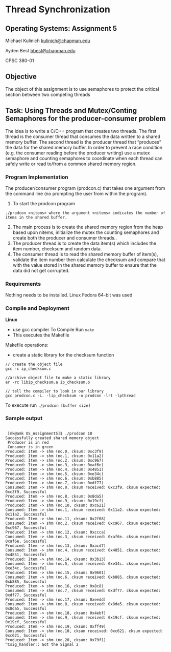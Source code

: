 # Thread Synchronization
## Operating Systems: Assignment 5
Michael Kulinich
kulinich@chapman.edu

Ayden Best
bbest@chapman.edu

CPSC 380-01
## Objective 
The object of this assignment is to use semaphores to protect the critical section between two competing threads

## Task: Using Threads and Mutex/Conting Semaphores for the producer-consumer problem
The idea is to write a C/C++ program that creates two threads. The first thread is the consumer thread that consumes the data written to a shared memory buffer. The second thread is the producer thread that “produces” the data for the shared memory buffer. In order to prevent a race condition (e.g. the consumer reading before the producer writing) use a mutex semaphore and counting semaphores to coordinate when each thread can safely write or read to/from a common shared memory region.

### Program Implementation
The producer/consumer program (prodcon.c) that takes one argument from the command line (no prompting the user from within the program). 
 
1.	To start the prodcon program 

 `./prodcon <nitems> where the argument <nitems> indicates the number of items in the shared buffer.`
 
2.	The main process is to create the shared memory region from the heap based upon nitems, initialize the mutex the counting semaphores and create both the producer and consumer threads.. 
3.	The producer thread is to create the data item(s) which includes the item number, checksum and random data. 
4.	The consumer thread is to read the shared memory buffer of item(s), validate the item number then calculate the checksum and compare that with the value stored in the shared memory buffer to ensure that the data did not get corrupted.

### Requirements
Nothing needs to be installed. Linux Fedora 64-bit was used

### Compile and Deployment

**Linux**
- use gcc compiler
To Compile Run `make`
- This executes the Makefile

Makefile operations:
- create a static library for the checksum function
```
// create the object file
gcc -c ip_checksum.c                                      

//archive object file to make a static library
ar -rc libip_checksum.a ip_checksum.o

// tell the compiler to look in our library
gcc prodcon.c -L. -lip_checksum -o prodcon -lrt -lpthread

```

To execute run `./prodcon [buffer size]`



### Sample output
<pre><code>
 [mk@amk OS_Assignment5]$ ./prodcon 10
Successfully created shared memory object
 Producer is in red
 Consumer is in green
Produced: Item -> shm (no.0, cksum: 0xc3f9)  
Produced: Item -> shm (no.1, cksum: 0x11a2)  
Produced: Item -> shm (no.2, cksum: 0xc967)  
Produced: Item -> shm (no.3, cksum: 0xaf6e)  
Produced: Item -> shm (no.4, cksum: 0x4851)  
Produced: Item -> shm (no.5, cksum: 0xe34c)  
Produced: Item -> shm (no.6, cksum: 0xb885)  
Produced: Item -> shm (no.7, cksum: 0xdf77)  
Consumed: Item -> shm (no.0, cksum received: 0xc3f9. cksum expected: 0xc3f9, Successful  
Produced: Item -> shm (no.8, cksum: 0x8da5)  
Produced: Item -> shm (no.9, cksum: 0x19cf)  
Produced: Item -> shm (no.10, cksum: 0xc621)  
Consumed: Item -> shm (no.1, cksum received: 0x11a2. cksum expected: 0x11a2, Successful  
Produced: Item -> shm (no.11, cksum: 0x2f68)  
Consumed: Item -> shm (no.2, cksum received: 0xc967. cksum expected: 0xc967, Successful  
Produced: Item -> shm (no.12, cksum: 0xccca)  
Consumed: Item -> shm (no.3, cksum received: 0xaf6e. cksum expected: 0xaf6e, Successful  
Produced: Item -> shm (no.13, cksum: 0xacd7)  
Consumed: Item -> shm (no.4, cksum received: 0x4851. cksum expected: 0x4851, Successful  
Produced: Item -> shm (no.14, cksum: 0x3b13)  
Consumed: Item -> shm (no.5, cksum received: 0xe34c. cksum expected: 0xe34c, Successful  
Produced: Item -> shm (no.15, cksum: 0x9601)  
Consumed: Item -> shm (no.6, cksum received: 0xb885. cksum expected: 0xb885, Successful  
Produced: Item -> shm (no.16, cksum: 0x8c8)  
Consumed: Item -> shm (no.7, cksum received: 0xdf77. cksum expected: 0xdf77, Successful  
Produced: Item -> shm (no.17, cksum: 0xeedd)  
Consumed: Item -> shm (no.8, cksum received: 0x8da5. cksum expected: 0x8da5, Successful  
Produced: Item -> shm (no.18, cksum: 0x4ebf)  
Consumed: Item -> shm (no.9, cksum received: 0x19cf. cksum expected: 0x19cf, Successful  
Produced: Item -> shm (no.19, cksum: 0xff49)  
Consumed: Item -> shm (no.10, cksum received: 0xc621. cksum expected: 0xc621, Successful  
Produced: Item -> shm (no.20, cksum: 0x79f1)  
^Csig_handler:: Got the Signal 2
  </code></pre>
